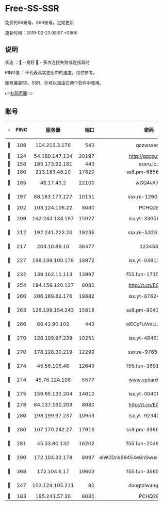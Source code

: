 # Free-SS-SSR

免费的SS账号、SSR账号，定期更新

更新时间：2019-02-23 08:57 +0800

## 说明

状态     ：🙂 - 良好 🙁 - 多次连接失败或连接超时

PING值   ：不代表真实使用中的速度，仅供参考。

账号兼容SS、SSR，你可以自由在两个软件中使用。

👉[扫码页面](https://liesauer.github.io/free-ss-ssr.github.io/)👈

## 账号

|-|PING|服务器|端口|密码|加密方式|区域|
|:----:|:----:|:-----:|-----:|:----:|:----:|:----:|
|🙂|108|104.215.3.176|543|qazwsxedc|aes-256-gcm|JP|
|🙂|124|54.180.147.134|20197|http://gggg.rocks|chacha20|KR|
|🙂|158|185.173.92.181|443|sssru.icu|rc4-md5|RU|
|🙂|180|213.183.48.10|17820|ss8.pm-68560247|rc4-md5|RU|
|🙂|185|46.17.43.2|22100|wGQ4vA7D|aes-256-gcm|RU|
|🙂|197|68.183.173.127|10151|ssx.re-12908740|aes-256-cfb|US|
|🙂|202|103.124.106.22|8080|PCHQ2E|rc4-md5|US|
|🙂|209|162.243.134.187|15027|isx.yt-33059042|aes-256-cfb|US|
|🙂|212|192.241.223.20|19236|ssx.re-53269147|aes-256-cfb|US|
|🙂|217|204.10.89.10|36477|123456|aes-256-cfb|US|
|🙂|227|198.199.100.178|18972|isx.yt-04613633|aes-256-cfb|US|
|🙂|232|139.162.11.113|13997|f55.fun-17151617|aes-256-cfb|SG|
|🙂|254|194.156.120.127|8080|http://t.cn/EGJIyrl|rc4-md5|RU|
|🙂|260|206.189.82.176|19882|isx.yt-87624170|aes-256-cfb|SG|
|🙂|263|128.199.154.243|15818|ss8.pm-80438797|aes-256-cfb|SG|
|🙂|266|66.42.90.102|443|oiECpTuVmLLxk4Ts|aes-256-cfb|US|
|🙂|270|128.199.97.239|10251|isx.yt-48467952|aes-256-cfb|SG|
|🙂|270|178.128.30.219|12299|ssx.re-97656059|aes-256-cfb|SG|
|🙂|274|45.56.106.48|12649|f55.fun-36914510|aes-256-cfb|US|
|🙂|274|45.76.124.108|5577|www.sphard.com|aes-256-cfb|AU|
|🙂|275|159.65.133.204|14010|isx.yt-00408071|aes-256-cfb|SG|
|🙂|278|64.137.160.203|8080|http://t.cn/EGJIyrl|rc4-md5|CA|
|🙂|280|198.199.97.237|10953|isx.yt-92343390|aes-256-cfb|US|
|🙂|280|107.170.242.27|17916|ss8.pm-33807942|aes-256-cfb|US|
|🙂|281|45.33.90.132|16202|f55.fun-20490140|aes-256-cfb|US|
|🙂|290|172.104.33.178|8097|eIW0Dnk69454e6nSwuspv9DmS201tQ0D|aes-256-cfb|SG|
|🙂|368|172.104.6.17|19603|f55.fun-36655557|aes-256-cfb|US|
|🙂|247|103.124.105.211|80|dongtaiwang.com|aes-256-cfb|US|
|🙁|183|185.243.57.36|8080|PCHQ2E|rc4-md5|US|
